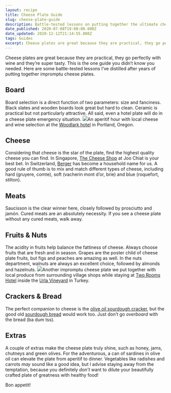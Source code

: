 ```yaml
---
layout: recipe
title: Cheese Plate Guide
slug: cheese-plate-guide
description: Battle-tested lessons on putting together the ultimate cheese plates.
date_published: 2020-07-08T19:00:00.000Z
date_updated: 2020-12-12T21:14:55.000Z
tags: Guides
excerpt: Cheese plates are great because they are practical, they go perfectly with wine and they’re super tasty. This is the one guide you didn’t know you needed. Here are some battle-tested lessons I’ve distilled after years of putting together impromptu cheese plates.
---
```


Cheese plates are great because they are practical, they go perfectly with wine and they’re super tasty. This is the one guide you didn’t know you needed. Here are some battle-tested lessons I’ve distilled after years of putting together impromptu cheese plates.

## Board

Board selection is a direct function of two parameters: size and fanciness. Black slates and wooden boards look great but hard to clean. Ceramic is practical but not particularly attractive. All said, even a hotel plate will do in a cheese plate emergency situation.
![](__GHOST_URL__/content/images/2020/12/IMG_3269.jpeg)An aperitif hour with local cheese and wine selection at the [Woodlark hotel](https://woodlarkhotel.com/) in Portland, Oregon.

## Cheese

Considering that cheese is the star of the plate, find the highest quality cheese you can find. In Singapore, [The Cheese Shop](https://www.cheeseshop.sg/) at Joo Chiat is your best bet. In Switzerland, [Berger](https://berger-fromages.ch/) has become a household name for us. A good rule of thumb is to mix and match different types of cheese, including hard (gruyere, comte), soft (vacherin mont d’or, brie) and blue (roquefort, stilton).

## Meats

Saucisson is the clear winner here, closely followed by prosciutto and jamón. Cured meats are an absolutely necessity. If you see a cheese plate without any cured meats, walk away.

## Fruits & Nuts

The acidity in fruits help balance the fattiness of cheese. Always choose fruits that are fresh and in season. Grapes are the poster child of cheese plate fruits, but figs and peaches are amazing as well. In the nuts department, walnuts are always an excellent choice, followed by almonds and hazelnuts.
![](__GHOST_URL__/content/images/2020/12/B10CEBC7-1CC7-4F65-A505-EEAE1E75892A.jpeg)Another impromptu cheese plate we put together with local produce from surrounding village shops while staying at [Two Rooms Hotel](http://www.2roomshotel.com/) inside the [Urla Vineyard](http://www.urlasarapcilik.com.tr/en-US) in Turkey.

## Crackers & Bread

The perfect companion to cheese is the [olive oil sourdough cracker](__GHOST_URL__/sourdough-discard-olive-oil-crackers/), but the good old [sourdough bread](__GHOST_URL__/sourdough-bread-guide/) would work too. Just don’t go _overboard_ with the bread (ba dum tss).

## Extras

A couple of extras make the cheese plate truly shine, such as honey, jams, chutneys and green olives. For the adventurous, a can of sardines in olive oil can elevate the plate from aperitif to dinner. Vegetables like radishes and carrots _may_ sound like a good idea, but I advise staying away from the temptation, because you definitely _don’t_ want to dilute your beautifully crafted plate of greatness with healthy food!

Bon appetit!
